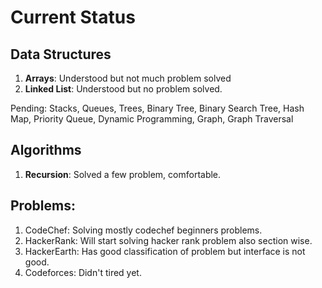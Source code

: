 # Current Status

## Data Structures

1. **Arrays**: Understood but not much problem solved
2. **Linked List**: Understood but no problem solved.

Pending: Stacks, Queues, Trees, Binary Tree, Binary Search Tree, Hash Map, Priority Queue, Dynamic Programming, Graph, Graph Traversal

## Algorithms

1. **Recursion**: Solved a few problem, comfortable.

## Problems:

1. CodeChef: Solving mostly codechef beginners problems.
2. HackerRank: Will start solving hacker rank problem also section wise.
3. HackerEarth: Has good classification of problem but interface is not good.
4. Codeforces: Didn't tired yet.
